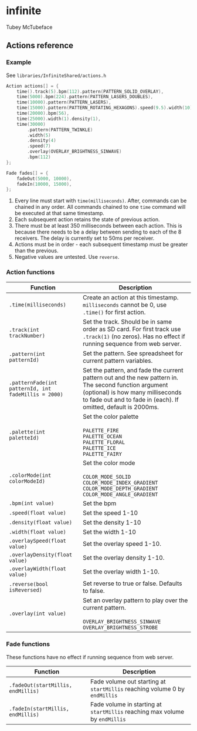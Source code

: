 # infinite

Tubey McTubeface

## Actions reference

### Example

See `libraries/InfiniteShared/actions.h`

```cpp
Action actions[] = {
    time().track(5).bpm(112).pattern(PATTERN_SOLID_OVERLAY),
    time(5000).bpm(224).pattern(PATTERN_LASERS_DOUBLES),
    time(10000).pattern(PATTERN_LASERS),
    time(15000).pattern(PATTERN_ROTATING_HEXAGONS).speed(9.5).width(10),
    time(20000).bpm(56),
    time(25000).width(1).density(1),
    time(30000)
        .pattern(PATTERN_TWINKLE)
        .width(5)
        .density(4)
        .speed(7)
        .overlay(OVERLAY_BRIGHTNESS_SINWAVE)
        .bpm(112)
};

Fade fades[] = {
    fadeOut(5000, 10000),
    fadeIn(10000, 15000),
};
```

1. Every line must start with `time(milliseconds)`. After, commands can be chained in any order. All commands chained to one `time` command will be executed at that same timestamp.
2. Each subsequent action retains the state of previous action.
3. There must be at least 350 milliseconds between each action. This is because there needs to be a delay between sending to each of the 8 receivers. The delay is currently set to 50ms per receiver.
4. Actions must be in order - each subsequent timestamp must be greater than the previous.
5. Negative values are untested. Use `reverse`.

### Action functions

| Function | Description |
| -------- | ----------- |
| `.time(milliseconds)` | Create an action at this timestamp. `milliseconds` cannot be 0, use `.time()` for first action. |
| `.track(int trackNumber)` | Set the track. Should be in same order as SD card. For first track use `.track(1)` (no zeros). Has no effect if running sequence from web server. |
| `.pattern(int patternId)`  | Set the pattern. See spreadsheet for current pattern variables. |
| `.patternFade(int patternId, int fadeMillis = 2000)`  | Set the pattern, and fade the current pattern out and the new pattern in. The second function argument (optional) is how many milliseconds to fade out and to fade in (each). If omitted, default is 2000ms. |
| `.palette(int paletteId)` | Set the color palette<br><br>`PALETTE_FIRE`<br>`PALETTE_OCEAN`<br>`PALETTE_FLORAL`<br>`PALETTE_ICE`<br>`PALETTE_FAIRY` |
| `.colorMode(int colorModeId)` | Set the color mode<br><br>`COLOR_MODE_SOLID`<br>`COLOR_MODE_INDEX_GRADIENT`<br>`COLOR_MODE_DEPTH_GRADIENT`<br>`COLOR_MODE_ANGLE_GRADIENT` |
| `.bpm(int value)` | Set the bpm |
| `.speed(float value)` | Set the speed 1-10 |
| `.density(float value)` | Set the density 1-10 |
| `.width(float value)` | Set the width 1-10 |
| `.overlaySpeed(float value)` | Set the overlay speed 1-10. |
| `.overlayDensity(float value)` | Set the overlay density 1-10. |
| `.overlayWidth(float value)` | Set the overlay width 1-10. |
| `.reverse(bool isReversed)` | Set reverse to true or false. Defaults to false. |
| `.overlay(int value)` | Set an overlay pattern to play over the current pattern.<br><br>`OVERLAY_BRIGHTNESS_SINWAVE`<br>`OVERLAY_BRIGHTNESS_STROBE` |

### Fade functions

These functions have no effect if running sequence from web server.

| Function | Description |
| -------- | ----------- |
| `.fadeOut(startMillis, endMillis)` | Fade volume out starting at `startMillis` reaching volume 0 by `endMillis` |
| `.fadeIn(startMillis, endMillis)` | Fade volume in starting at `startMillis` reaching max volume by `endMillis` |
